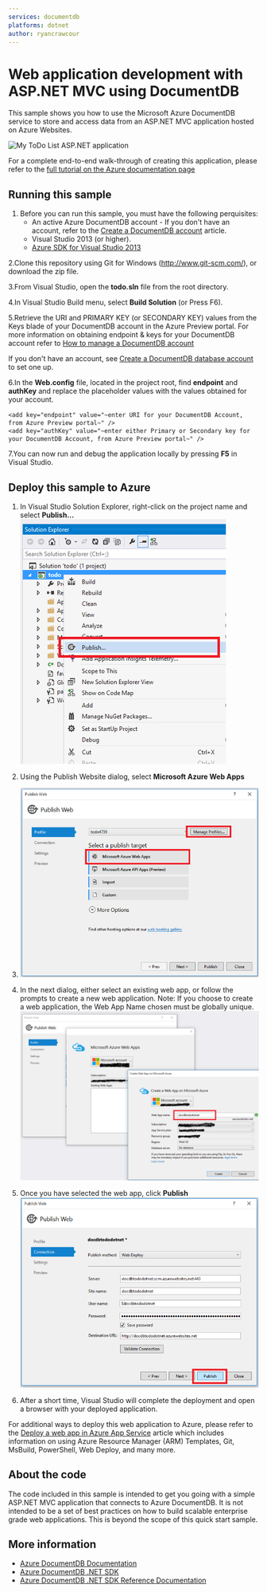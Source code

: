 ```yaml
---
services: documentdb
platforms: dotnet
author: ryancrawcour
---
```


# Web application development with ASP.NET MVC using DocumentDB
This sample shows you how to use the Microsoft Azure DocumentDB service to store and access data from an ASP.NET MVC application hosted on Azure Websites. 

![My ToDo List ASP.NET application](https://raw.githubusercontent.com/Azure-Samples/documentdb-net-todo-app/master/media/image1.png)

For a complete end-to-end walk-through of creating this application, please refer to the [full tutorial on the Azure documentation page](https://azure.microsoft.com/en-us/documentation/articles/documentdb-dotnet-application/)

## Running this sample

1. Before you can run this sample, you must have the following perquisites:
	- An active Azure DocumentDB account - If you don't have an account, refer to the [Create a DocumentDB account](https://azure.microsoft.com/en-us/documentation/articles/documentdb-create-account/) article.
	- Visual Studio 2013 (or higher).
	- [Azure SDK for Visual Studio 2013](https://azure.microsoft.com/en-us/downloads/)

2.Clone this repository using Git for Windows (http://www.git-scm.com/), or download the zip file.

3.From Visual Studio, open the **todo.sln** file from the root directory.

4.In Visual Studio Build menu, select **Build Solution** (or Press F6). 

5.Retrieve the URI and PRIMARY KEY (or SECONDARY KEY) values from the Keys blade of your DocumentDB account in the Azure Preview portal. For more information on obtaining endpoint & keys for your DocumentDB account refer to [How to manage a DocumentDB account](https://azure.microsoft.com/en-us/documentation/articles/documentdb-manage-account/#keys)

If you don't have an account, see [Create a DocumentDB database account](https://azure.microsoft.com/en-us/documentation/articles/documentdb-create-account/) to set one up.

6.In the **Web.config** file, located in the project root, find **endpoint** and **authKey** and replace the placeholder values with the values obtained for your account.

	<add key="endpoint" value="~enter URI for your DocumentDB Account, from Azure Preview portal~" /> 
	<add key="authKey" value="~enter either Primary or Secondary key for your DocumentDB Account, from Azure Preview portal~" /> 

7.You can now run and debug the application locally by pressing **F5** in Visual Studio.

## Deploy this sample to Azure

1. In Visual Studio Solution Explorer, right-click on the project name and select **Publish...**
![Publish](./media/publish.png)

2. Using the Publish Website dialog, select **Microsoft Azure Web Apps**
3. ![Publish Website](./media/publish-2.png)

3. In the next dialog, either select an existing web app, or follow the prompts to create a new web application. Note: If you choose to create a web application, the Web App Name chosen must be globally unique. 
![SelectOrCreate](./media/publish-3.png)
 
4. Once you have selected the web app, click **Publish**
![PublishApp](./media/publish-4.png)

5. After a short time, Visual Studio will complete the deployment and open a browser with your deployed application. 

For additional ways to deploy this web application to Azure, please refer to the [Deploy a web app in Azure App Service](https://azure.microsoft.com/en-us/documentation/articles/web-sites-deploy/) article which includes information on using Azure Resource Manager (ARM) Templates, Git, MsBuild, PowerShell, Web Deploy, and many more. 

## About the code
The code included in this sample is intended to get you going with a simple ASP.NET MVC application that connects to Azure DocumentDB. It is not intended to be a set of best practices on how to build scalable enterprise grade web applications. This is beyond the scope of this quick start sample. 

## More information


- [Azure DocumentDB Documentation](https://azure.microsoft.com/en-us/documentation/services/documentdb/)
- [Azure DocumentDB .NET SDK](https://www.nuget.org/packages/Microsoft.Azure.DocumentDB/)
- [Azure DocumentDB .NET SDK Reference Documentation](https://msdn.microsoft.com/library/azure/dn948556.aspx)

